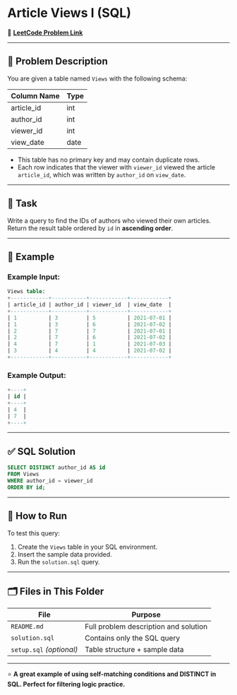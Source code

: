 # Article Views I (SQL)

🔗 **[LeetCode Problem Link](https://leetcode.com/problems/article-views-i/description/?envType=study-plan-v2&envId=top-sql-50)**

---

## 📖 Problem Description

You are given a table named `Views` with the following schema:

| Column Name | Type    |
|-------------|---------|
| article_id  | int     |
| author_id   | int     |
| viewer_id   | int     |
| view_date   | date    |

- This table has no primary key and may contain duplicate rows.
- Each row indicates that the viewer with `viewer_id` viewed the article `article_id`, which was written by `author_id` on `view_date`.

---

## 🎯 Task

Write a query to find the IDs of authors who viewed their own articles.  
Return the result table ordered by `id` in **ascending order**.

---

## 📝 Example

### Example Input:
```sql
Views table:
+------------+-----------+------------+------------+
| article_id | author_id | viewer_id  | view_date  |
+------------+-----------+------------+------------+
| 1          | 3         | 5          | 2021-07-01 |
| 1          | 3         | 6          | 2021-07-02 |
| 2          | 7         | 7          | 2021-07-01 |
| 2          | 7         | 6          | 2021-07-02 |
| 4          | 7         | 1          | 2021-07-03 |
| 3          | 4         | 4          | 2021-07-02 |
+------------+-----------+------------+------------+
```

### Example Output:
```sql
+----+
| id |
+----+
| 4  |
| 7  |
+----+
```

---

## ✅ SQL Solution

```sql
SELECT DISTINCT author_id AS id
FROM Views
WHERE author_id = viewer_id
ORDER BY id;
```

---

## 🚀 How to Run

To test this query:

1. Create the `Views` table in your SQL environment.
2. Insert the sample data provided.
3. Run the `solution.sql` query.

---

## 🗂️ Files in This Folder

| File          | Purpose                                |
|---------------|----------------------------------------|
| `README.md`   | Full problem description and solution  |
| `solution.sql`| Contains only the SQL query            |
| `setup.sql` *(optional)* | Table structure + sample data |

---

⭐ **A great example of using self-matching conditions and DISTINCT in SQL. Perfect for filtering logic practice.**